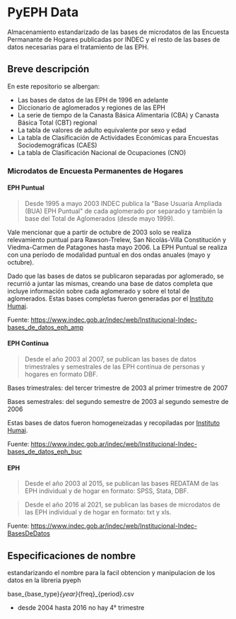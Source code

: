 # PyEPH Data

Almacenamiento estandarizado de las bases de microdatos de las Encuesta Permanante de Hogares publicadas por INDEC y el resto de las bases de datos necesarias para el tratamiento de las EPH. 

## Breve descripción

En este repositorio se albergan:
- Las bases de datos de las EPH de 1996 en adelante
- Diccionario de aglomerados y regiones de las EPH
- La serie de tiempo de la Canasta Básica Alimentaria (CBA) y Canasta Básica Total (CBT) regional
- La tabla de valores de adulto equivalente por sexo y edad
- La tabla de Clasificación de Actividades Económicas para Encuestas Sociodemográficas (CAES)
- La tabla de Clasificación Nacional de Ocupaciones (CNO)

### Microdatos de Encuesta Permanentes de Hogares

#### EPH Puntual

> Desde 1995 a mayo 2003 INDEC publica la "Base Usuaria Ampliada (BUA) EPH Puntual" de cada aglomerado por separado y también la base del Total de Aglomerados (desde mayo 1999). 

Vale mencionar que a partir de octubre de 2003 solo se realiza relevamiento puntual para Rawson-Trelew, San Nicolás-Villa Constitución y Viedma-Carmen de Patagones hasta mayo 2006. La EPH Puntual se realiza con una período de modalidad puntual en dos ondas anuales (mayo y octubre).

Dado que las bases de datos se publicaron separadas por aglomerado, se recurrió a juntar las mismas, creando una base de datos completa que incluye información sobre cada aglomerado y sobre el total de aglomerados. Estas bases completas fueron generadas por el [Instituto Humai](https://ihum.ai/).


Fuente: https://www.indec.gob.ar/indec/web/Institucional-Indec-bases_de_datos_eph_amp


#### EPH Continua

> Desde el año 2003 al 2007, se publican las bases de datos trimestrales y semestrales de las EPH continua de personas y hogares en formato DBF.

Bases trimestrales: del tercer trimestre de 2003 al primer trimestre de 2007

Bases semestrales: del segundo semestre de 2003 al segundo semestre de 2006

Estas bases de datos fueron homogeneizadas y recopiladas por [Instituto Humai](https://ihum.ai/).

Fuente: https://www.indec.gob.ar/indec/web/Institucional-Indec-bases_de_datos_eph_buc

#### EPH

> Desde el año 2003 al 2015, se publican las bases REDATAM de las EPH individual y de hogar en formato: SPSS, Stata, DBF.



> Desde el año 2016 al 2021, se publican las bases de microdatos de las EPH individual y de hogar en formato: txt y xls.

Fuente: https://www.indec.gob.ar/indec/web/Institucional-Indec-BasesDeDatos

## Especificaciones de nombre

estandarizando el nombre para la facil obtencion y manipulacion de los datos en la libreria pyeph

base_{base_type}_{year}_{freq}_{period}.csv 


* desde 2004 hasta 2016 no hay 4° trimestre